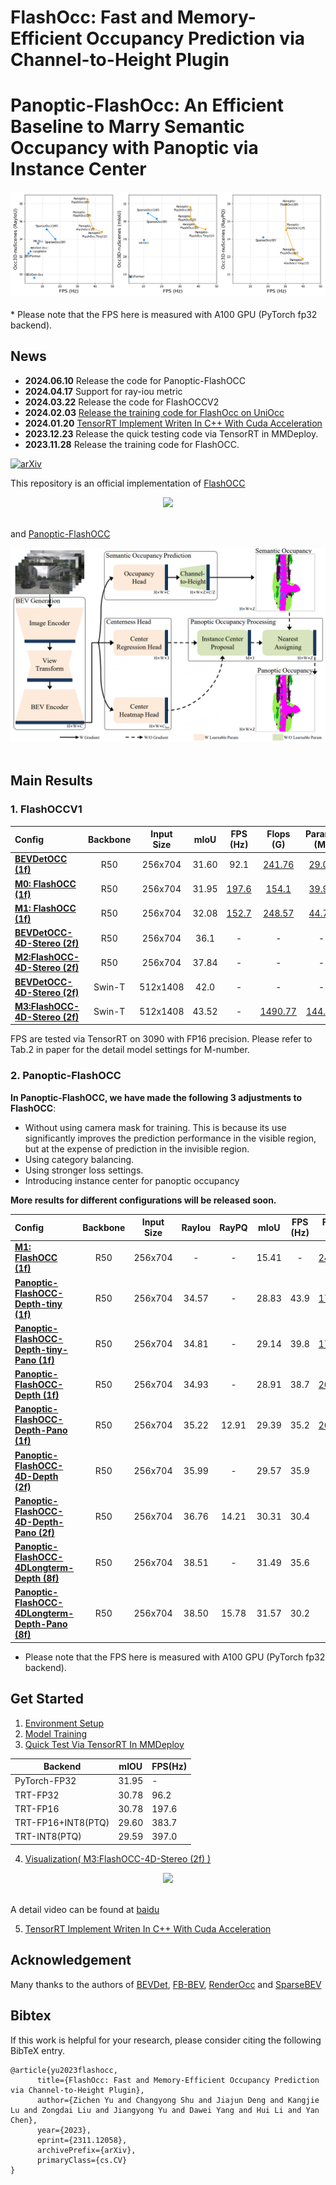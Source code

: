 # FlashOcc: Fast and Memory-Efficient Occupancy Prediction via Channel-to-Height Plugin
# Panoptic-FlashOcc: An Efficient Baseline to Marry Semantic Occupancy with Panoptic via Instance Center

<div align="left">
  <img src="figs/performance.png"/>
</div><br/>
* Please note that the FPS here is measured with A100 GPU (PyTorch fp32 backend).

## News
- **2024.06.10** Release the code for Panoptic-FlashOCC
- **2024.04.17** Support for ray-iou metric
- **2024.03.22** Release the code for FlashOCCV2
- **2024.02.03** [Release the training code for FlashOcc on UniOcc](https://github.com/drilistbox/FlashOCC_on_UniOcc_and_RenderOCC)
- **2024.01.20** [TensorRT Implement Writen In C++ With Cuda Acceleration](https://github.com/drilistbox/TRT_FlashOcc)
- **2023.12.23** Release the quick testing code via TensorRT in MMDeploy.
- **2023.11.28** Release the training code for FlashOCC.

<!-- - [History](./docs/en/news.md) -->

<!-- ## Introduction -->

[![arXiv](https://img.shields.io/badge/arXiv-Paper-<COLOR>.svg)](https://arxiv.org/abs/2311.12058)

This repository is an official implementation of [FlashOCC](https://arxiv.org/abs/2311.12058) 

<div align="center">
  <img src="figs/overview.png"/>
</div><br/>

and [Panoptic-FlashOCC]()

<div align="center">
  <img src="figs/panoptic_flashOcc.png"/>
</div><br/>


## Main Results
### 1. FlashOCCV1
|                                               Config                                                | Backbone | Input <br/>Size |  mIoU   |            FPS<br/>(Hz)            |                                             Flops<br/>(G)                                             |                                           Params<br/>(M)                                           |                                Model                                |                                              Log                                               |
|:---------------------------------------------------------------------------------------------------|:--------:|:----------:|:-------:|:-----------------------------:|:------------------------------------------------------------------------------------------------:|:---------------------------------------------------------------------------------------------:|:-------------------------------------------------------------------:|:----------------------------------------------------------------------------------------------:|
|                 [**BEVDetOCC (1f)**](projects/configs/bevdet_occ/bevdet-occ-r50.py)                 |   R50    |  256x704   |  31.60  |             92.1              |  [241.76](doc/mmdeploy_test.md)   |  [29.02](doc/mmdeploy_test.md)  |                                            [gdrive]()                                            |                                            [log]()                                            |
|                 [**M0: FlashOCC (1f)**](projects/configs/flashocc/flashocc-r50.py)                  |   R50    |  256x704   |  31.95  | [197.6](doc/mmdeploy_test.md) |   [154.1](doc/mmdeploy_test.md)   |  [39.94](doc/mmdeploy_test.md)  |   [gdrive](https://drive.google.com/file/d/14my3jdqiIv6VIrkozQ6-ruEcBOPVlWGJ/view?usp=sharing)   |   [log](https://drive.google.com/file/d/1E-kaHxbTr6s3Qn70vhKpwJM8kejoNFxQ/view?usp=sharing)   |
|                 [**M1: FlashOCC (1f)**](projects/configs/flashocc/flashocc-r50.py)                  |   R50    |  256x704   |  32.08  | [152.7](doc/mmdeploy_test.md) |  [248.57](doc/mmdeploy_test.md)   |  [44.74](doc/mmdeploy_test.md)  | [gdrive](https://drive.google.com/file/d/1k9BzXB2nRyvXhqf7GQx3XNSej6Oq6I-B/view?usp=drive_link)  | [log](https://drive.google.com/file/d/1NRm27wVZMSUylmZxsMedFSLr7729YEAV/view?usp=drive_link)  |
|       [**BEVDetOCC-4D-Stereo (2f)**](projects/configs/bevdet_occ/bevdet-occ-r50-4d-stereo.py)       |   R50    |  256x704   |  36.1   |               -               |                -                |                -                |                [baidu](https://pan.baidu.com/s/1237QyV18zvRJ1pU3YzRItw?pwd=npe1)                 |                [log](https://pan.baidu.com/s/1237QyV18zvRJ1pU3YzRItw?pwd=npe1)                |
|        [**M2:FlashOCC-4D-Stereo (2f)**](projects/configs/flashocc/flashocc-r50-4d-stereo.py)        |   R50    |  256x704   |  37.84  |               -               |                -                |                -                | [gdrive](https://drive.google.com/file/d/12WYaCdoZA8-A6_oh6vdLgOmqyEc3PNCe/view?usp=drive_link)  | [log](https://drive.google.com/file/d/1eYvu9gUSQ7qk7w7lWPLrZMB0O2uKQUk3/view?usp=drive_link)  |
| [**BEVDetOCC-4D-Stereo (2f)**](projects/configs/bevdet_occ/bevdet-occ-stbase-4d-stereo-512x1408.py) |  Swin-T  |  512x1408  |  42.0   |               -               |                -                |                -                |                [baidu](https://pan.baidu.com/s/1237QyV18zvRJ1pU3YzRItw?pwd=npe1)                 |                [log](https://pan.baidu.com/s/1237QyV18zvRJ1pU3YzRItw?pwd=npe1)                |
|    [**M3:FlashOCC-4D-Stereo (2f)**](projects/configs/flashocc/flashocc-stbase-4d-stereo-512x1408_4x4_2e-4.py)     | Swin-T   | 512x1408   |   43.52 |               -               | [1490.77](doc/mmdeploy_test.md) | [144.99](doc/mmdeploy_test.md)  | [gdrive](https://drive.google.com/file/d/1f6E6Bm6enIJETSEbfXs57M0iOUU997kU/view?usp=drive_link)  | [log](https://drive.google.com/file/d/1tch-YK4ROGDGNmDcN5FZnOAvsbHe-iSU/view?usp=drive_link)  |

FPS are tested via TensorRT on 3090 with FP16 precision. Please refer to Tab.2 in paper for the detail model settings for M-number.

### 2. Panoptic-FlashOCC
**In Panoptic-FlashOCC, we have made the following 3 adjustments to FlashOCC**:
- Without using camera mask for training. This is because its use significantly improves the prediction performance in the visible region, but at the expense of prediction in the invisible region.
- Using category balancing.
- Using stronger loss settings.
- Introducing instance center for panoptic occupancy

**More results for different configurations will be released soon.**

|                                      Config                                      | Backbone | Input <br/>Size  | RayIou | RayPQ |  mIoU  | FPS<br/>(Hz) |         Flops<br/>(G)          |        Params<br/>(M)         |                                              Model                                              |                                             Log                                              |
|:--------------------------------------------------------------------------------|:--------:|:-----------:|:-------:|:------:|:------:|:------------:|:------------------------------:|:-----------------------------:|:-----------------------------------------------------------------------------------------------:|:--------------------------------------------------------------------------------------------:|
|          [**M1: FlashOCC (1f)**](projects/configs/flashocc/flashocc-r50.py)          |   R50    |   256x704   |    -    | - | 15.41  |     -     | [248.57](doc/mmdeploy_test.md) | [44.74](doc/mmdeploy_test.md) |                                           [gdrive](https://drive.google.com/file/d/14XsvjSwp-vLpy_eBZzvKo3MAh-YWRHcu/view?usp=drive_link)                                            |                                           [log](https://drive.google.com/file/d/1cTDoauEmjhK9fReLDcA2zPZx4a6X3U1-/view?usp=drive_link)                                            |
| [**Panoptic-FlashOCC-Depth-tiny (1f)**](projects/configs/panoptic-flashocc/panoptic-flashocc-r50-depth-tiny.py) |   R50    |   256x704   |  34.57  | - | 28.83  |     43.9     | [175.00](doc/mmdeploy_test.md) | [45.32](doc/mmdeploy_test.md) | [gdrive](https://drive.google.com/file/d/1dqC1UDuVhzs3XWb292j8zWwfc-7pL8oT/view?usp=sharing) | [log](https://drive.google.com/file/d/17z72iyAmR9fE7-O-R_o3Uy07jg83uxCn/view?usp=sharing) |
| [**Panoptic-FlashOCC-Depth-tiny-Pano (1f)**](projects/configs/panoptic-flashocc/panoptic-flashocc-r50-depth-tiny-pano.py) |   R50    |   256x704   |  34.81  | - | 29.14  |     39.8     | [175.00](doc/mmdeploy_test.md) | [45.32](doc/mmdeploy_test.md) | [gdrive](https://drive.google.com/file/d/1dqC1UDuVhzs3XWb292j8zWwfc-7pL8oT/view?usp=sharing) | [log](https://drive.google.com/file/d/17z72iyAmR9fE7-O-R_o3Uy07jg83uxCn/view?usp=sharing) |
| [**Panoptic-FlashOCC-Depth (1f)**](projects/configs/panoptic-flashocc/panoptic-flashocc-r50-depth.py) |   R50    |   256x704   |  34.93  | - |  28.91 |     38.7     | [269.47](doc/mmdeploy_test.md) | [50.12](doc/mmdeploy_test.md) | [gdrive](https://drive.google.com/drive/folders/156PrWrBzfZGiNE0INfKwQ4nUcP9Vo8lM?usp=sharing) | [log](https://drive.google.com/drive/folders/156PrWrBzfZGiNE0INfKwQ4nUcP9Vo8lM?usp=sharing) |
| [**Panoptic-FlashOCC-Depth-Pano (1f)**](projects/configs/panoptic-flashocc/panoptic-flashocc-r50-depth-pano.py) |   R50    |   256x704   |  35.22  | 12.91 |  29.39 |     35.2     | [269.47](doc/mmdeploy_test.md) | [50.12](doc/mmdeploy_test.md) | [gdrive](https://drive.google.com/drive/folders/156PrWrBzfZGiNE0INfKwQ4nUcP9Vo8lM?usp=sharing) | [log](https://drive.google.com/drive/folders/156PrWrBzfZGiNE0INfKwQ4nUcP9Vo8lM?usp=sharing) |
| [**Panoptic-FlashOCC-4D-Depth (2f)**](projects/configs/panoptic-flashocc/panoptic-flashocc-r50-depth4d.py) |   R50    |   256x704   |  35.99  | - |  29.57 |     35.9     |               -                |               -               | [gdrive](https://drive.google.com/drive/folders/1YOcayapmJNYH7yuiOUOML6rGInCQPMJU?usp=sharing) | [log](https://drive.google.com/drive/folders/1YOcayapmJNYH7yuiOUOML6rGInCQPMJU?usp=sharing) |
| [**Panoptic-FlashOCC-4D-Depth-Pano (2f)**](projects/configs/panoptic-flashocc/panoptic-flashocc-r50-depth4d-pano.py) |   R50    |   256x704   |  36.76  | 14.21 |  30.31 |     30.4     |               -                |               -               | [gdrive](https://drive.google.com/drive/folders/1YOcayapmJNYH7yuiOUOML6rGInCQPMJU?usp=sharing) | [log](https://drive.google.com/drive/folders/1YOcayapmJNYH7yuiOUOML6rGInCQPMJU?usp=sharing) |
| [**Panoptic-FlashOCC-4DLongterm-Depth (8f)**](projects/configs/panoptic-flashocc/panoptic-flashocc-r50-depth4d-longterm8f.py) |   R50    |   256x704   |  38.51  | - |  31.49 |     35.6     |               -                |               -               | [gdrive](https://drive.google.com/drive/folders/1ns6f07jNb9WwB1ScJm3tIWdBsU-rh0eS?usp=sharing) | [log](https://drive.google.com/drive/folders/1ns6f07jNb9WwB1ScJm3tIWdBsU-rh0eS?usp=sharing) |
| [**Panoptic-FlashOCC-4DLongterm-Depth-Pano (8f)**](projects/configs/panoptic-flashocc/panoptic-flashocc-r50-depth4d-longterm8f.py) |   R50    |   256x704   |  38.50  | 15.78 | 31.57 |     30.2     |               -                |               -               | [gdrive](https://drive.google.com/drive/folders/1ns6f07jNb9WwB1ScJm3tIWdBsU-rh0eS?usp=sharing) | [log](https://drive.google.com/drive/folders/1ns6f07jNb9WwB1ScJm3tIWdBsU-rh0eS?usp=sharing) |

* Please note that the FPS here is measured with A100 GPU (PyTorch fp32 backend).

## Get Started
1. [Environment Setup](doc/install.md)
2. [Model Training](doc/model_training.md)
3. [Quick Test Via TensorRT In MMDeploy](doc/mmdeploy_test.md)

| Backend  | mIOU  | FPS(Hz) |
|----------|-------|---------|
| PyTorch-FP32                                    | 31.95 |    -  |
| TRT-FP32                                        | 30.78 |  96.2 |
| TRT-FP16                                        | 30.78 | 197.6 |
| TRT-FP16+INT8(PTQ)                              | 29.60 | 383.7 |
| TRT-INT8(PTQ)                                   | 29.59 | 397.0 |

4. [Visualization( M3:FlashOCC-4D-Stereo (2f) )](doc/visualization.md)

<div align="center">
  <img src="figs/visualization.png"/>
</div><br/>

A detail video can be found at [baidu](https://pan.baidu.com/s/1xfnFsj5IclpjJxIaOlI6dA?pwd=gype)

5. [TensorRT Implement Writen In C++ With Cuda Acceleration](https://github.com/drilistbox/TRT_FlashOcc)


## Acknowledgement
Many thanks to the authors of [BEVDet](https://github.com/HuangJunJie2017/BEVDet), [FB-BEV](https://github.com/NVlabs/FB-BEV.git),
[RenderOcc](https://github.com/pmj110119/RenderOcc.git) and [SparseBEV](https://github.com/MCG-NJU/SparseBEV.git)

## Bibtex
If this work is helpful for your research, please consider citing the following BibTeX entry.

```
@article{yu2023flashocc,
      title={FlashOcc: Fast and Memory-Efficient Occupancy Prediction via Channel-to-Height Plugin}, 
      author={Zichen Yu and Changyong Shu and Jiajun Deng and Kangjie Lu and Zongdai Liu and Jiangyong Yu and Dawei Yang and Hui Li and Yan Chen},
      year={2023},
      eprint={2311.12058},
      archivePrefix={arXiv},
      primaryClass={cs.CV}
}

```

